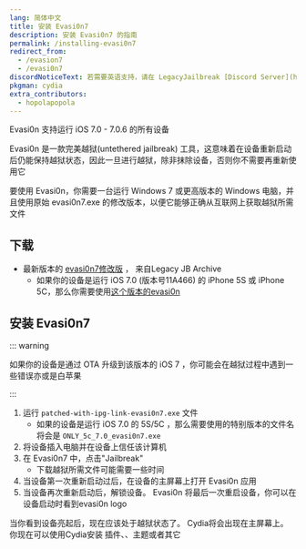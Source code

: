 ```yaml
---
lang: 简体中文
title: 安装 Evasi0n7
description: 安装 Evasi0n7 的指南
permalink: /installing-evasi0n7
redirect_from:
  - /evasion7
  - /evasi0n7
discordNoticeText: 若需要英语支持，请在 LegacyJailbreak [Discord Server](http://discord.legacyjailbreak.com) 上寻求帮助。
pkgman: cydia
extra_contributors:
  - hopolapopola
---
```


Evasi0n 支持运行 iOS 7.0 - 7.0.6 的所有设备

Evasi0n 是一款完美越狱(untethered jailbreak) 工具，这意味着在设备重新启动后仍能保持越狱状态，因此一旦进行越狱，除非抹除设备，否则你不需要再重新使用它

要使用 Evasi0n，你需要一台运行 Windows 7 或更高版本的 Windows 电脑，并且使用原始 evasi0n7.exe 的修改版本，以便它能够正确从互联网上获取越狱所需文件

<!-- Technically you can run it on Mojave or older but I don't have access to that so I can't write about it -->

## 下载

- 最新版本的 [evasi0n7修改版](https://mega.nz/folder/k4FAXCIB#Fk7pxs6ikYzL3YBvAGX5ig/file/1wc0HZgQ) ， 来自Legacy JB Archive
   - 如果你的设备是运行 iOS 7.0 (版本号11A466) 的 iPhone 5S 或 iPhone 5C，那么你需要使用[这个版本的evasi0n](https://mega.nz/folder/k4FAXCIB#Fk7pxs6ikYzL3YBvAGX5ig/file/Z1MC2ZaS)

## 安装 Evasi0n7

::: warning

如果你的设备是通过 OTA 升级到该版本的 iOS 7 ，你可能会在越狱过程中遇到一些错误亦或是白苹果

:::

1. 运行 `patched-with-ipg-link-evasi0n7.exe` 文件
   - 如果的设备是运行 iOS 7.0 的 5S/5C ，那么需要使用的特别版本的文件名将会是 `ONLY_5c_7.0_evasi0n7.exe`
1. 将设备插入电脑并在设备上信任该计算机
1. 在 Evasi0n7 中，点击"Jailbreak"
   - 下载越狱所需文件可能需要一些时间
1. 当设备第一次重新启动过后，在设备的主屏幕上打开 Evasi0n 应用
1. 当设备再次重新启动后，解锁设备。 Evasi0n 将最后一次重启设备，你可以在设备启动时看到evasi0n logo

当你看到设备亮起后，现在应该处于越狱状态了。 Cydia将会出现在主屏幕上。 你现在可以使用Cydia安装 <router-link to="/faq/#what-are-tweaks">插件、</router-link>、主题或者其它